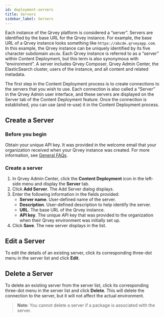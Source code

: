 ```yaml
---
id: deployment-servers 
title: Servers
sidebar_label: Servers
---
```


<div style={{textAlign: "justify"}}>

Each instance of the Qrvey platform is considered a “server”. Servers are identified by the base URL for the Qrvey instance.  For example, the base URL of a Qrvey instance looks something like `https://abcde.qrveyapp.com`.  In this example, the Qrvey instance can be uniquely identified by its five character subdomain `abcde`.  Each Qrvey instance is referred to as a “server” within Content Deployment, but this term is also synonymous with “environment”. A server includes Qrvey Composer, Qrvey Admin Center, the ElasticSearch cluster, users of the instance, and all content and related metadata.

The first step in the Content Deployment process is to create connections to the servers that you wish to use. Each connection is also called a “Server” in the Qrvey Admin user interface, and these servers are displayed on the Server tab of the Content Deployment feature. Once the connection is established, you can use (and re-use) it in the Content Deployment process. 

## Create a Server

### Before you begin
Obtain your unique API key. It was provided in the welcome email that your organization received when your Qrvey instance was created. For more information, see [General FAQs](../../faqs/faqs.md).

### Create a server
1. In Qrvey Admin Center, click the **Content Deployment** icon in the left-side menu and display the **Server** tab. 
2. Click **Add Server**. The Add Server dialog displays. 
3. Enter the following information in the fields provided:
    * **Server name**. User-defined name of the server. 
    * **Description**. User-defined description to help identify the server. 
    * **URL**. The base URL of the Qrvey instance. 
    * **API key**. The unique API key that was provided to the organization when their Qrvey environment was initially set up.  
4. Click **Save**. The new server displays in the list. 

## Edit a Server
To edit the details of an existing server, click its corresponding three-dot menu in the server list and click **Edit**. 

## Delete a Server
To delete an existing server from the server list, click its corresponding three-dot menu in the server list and click **Delete**. This will delete the connection to the server, but it will not affect the actual environment. 

>**Note**: You cannot delete a server if a package is associated with the server. 

</div>